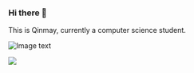 ### Hi there 👋

<!--
**Qinmayyear/Qinmayyear** is a ✨ _special_ ✨ repository because its `README.md` (this file) appears on your GitHub profile.

Here are some ideas to get you started:

- 🔭 I’m currently working on ...
- 🌱 I’m currently learning ...
- 👯 I’m looking to collaborate on ...
- 🤔 I’m looking for help with ...
- 💬 Ask me about ...
- 📫 How to reach me: ...
- 😄 Pronouns: ...
- ⚡ Fun fact: ...
-->

This is Qinmay, currently a computer science student.

![Image text](https://raw.github.com/Qinmayyear/repositpry/master/Qinmayyear/image/WechatIMG.jpg)


<!-- github 个人统计图
[![Qinmayyear's GitHub stats](https://github-readme-stats.vercel.app/api?username=Qinmayyear)](https://github.com/anuraghazra/github-readme-stats)
-->

![](http://antzuhl.cn:4000/get/@Qinmayyear)



